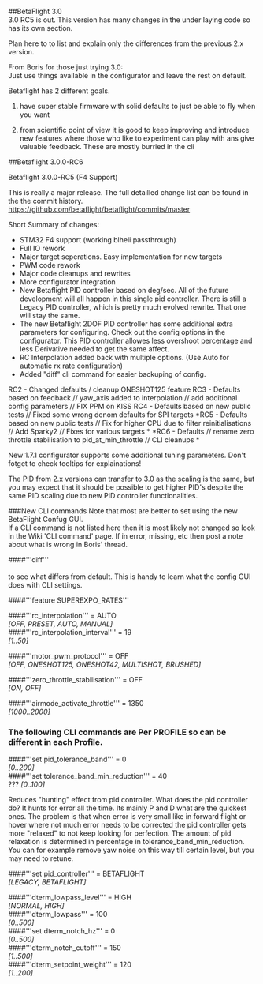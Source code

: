 ##BetaFlight 3.0  
3.0 RC5 is out. This version has many changes in the under laying code so has its own section.  

Plan here to to list and explain only the differences from the previous 2.x version.

From Boris for those just trying 3.0:  
Just use things available in the configurator and leave the rest on default.

Betaflight has 2 different goals.
1) have super stable firmware with solid defaults to just be able to fly when you want

2) from scientific point of view it is good to keep improving and introduce new features where those who like to experiment can play with ans give valuable feedback. These are mostly burried in the cli   


##Betaflight 3.0.0-RC6

Betaflight 3.0.0-RC5 (F4 Support)

This is really a major release. The full detailled change list can be found in the the commit history.
https://github.com/betaflight/betaflight/commits/master

Short Summary of changes:

- STM32 F4 support (working blheli passthrough)
- Full IO rework
- Major target seperations. Easy implementation for new targets
- PWM code rework
- Major code cleanups and rewrites
- More configurator integration
- New Betaflight PID controller based on deg/sec. All of the future development will all happen in this single pid controller. There is still a Legacy PID controller, which is pretty much evolved rewrite. That one will stay the same.
- The new Betaflight 2DOF PID controller has some additional extra parameters for configuring. Check out the config options in the configurator. This PID controller allowes less overshoot percentage and less Derivative needed to get the same affect.
- RC Interpolation added back with multiple options. (Use Auto for automatic rx rate configuration)
- Added "diff" cli command for easier backuping of config.

RC2 - Changed defaults / cleanup ONESHOT125 feature
RC3 - Defaults based on feedback // yaw_axis added to interpolation // add additional config parameters // FIX PPM on KISS
RC4 - Defaults based on new public tests // Fixed some wrong denom defaults for SPI targets
*RC5 - Defaults based on new public tests // Fix for higher CPU due to filter reinitialisations // Add Sparky2 // Fixes for various targets *
*RC6 - Defaults // rename zero throttle stabilisation to pid_at_min_throttle // CLI cleanups *  

New 1.7.1 configurator supports some additional tuning parameters. Don't fotget to check tooltips for explainations!

The PID from 2.x versions can transfer to 3.0 as the scaling is the same, but you may expect that it should be possible to get higher PID's despite the same PID scaling due to new PID controller functionalities.


###New CLI commands
Note that most are better to set using the new BetaFlight Confug GUI.  
If a CLI command is not listed here then it is most likely not changed so look in the Wiki 'CLI command' page.
If in error, missing, etc then post a note about what is wrong in Boris' thread.
 

####'''diff'''<br />  
to see what differs from default. This is handy to learn what the config GUI does with CLI settings.    

####'''feature SUPEREXPO_RATES'''<br />

####'''rc_interpolation''' = AUTO<br />
<i>[OFF, PRESET, AUTO, MANUAL]</i><br />
####'''rc_interpolation_interval''' = 19<br />
<i>[1..50]</i><br />

####'''motor_pwm_protocol''' = OFF<br />
<i>[OFF, ONESHOT125, ONESHOT42, MULTISHOT, BRUSHED]</i><br />

####'''zero_throttle_stabilisation''' = OFF<br />
<i>[ON, OFF]</i><br />

####'''airmode_activate_throttle''' = 1350<br />
<i>[1000..2000]</i><br />

### The following CLI commands are Per PROFILE so can be different in each Profile.  

####'''set pid_tolerance_band''' = 0<br />
<i>[0..200]</i><br />
####'''set tolerance_band_min_reduction''' = 40<br /> ??? 
<i>[0..100]</i><br />

Reduces "hunting" effect from pid controller. 
What does the pid controller do? It hunts for error all the time. Its mainly P and D what are the quickest ones. The problem is that when error is very small like in forward flight or hover where not much error needs to be corrected the pid controller gets more "relaxed" to not keep looking for perfection. The amount of pid relaxation is determined in percentage in tolerance_band_min_reduction.
You can for example remove yaw noise on this way till certain level, but you may need to retune.  

####'''set pid_controller''' = BETAFLIGHT<br />
<i>[LEGACY, BETAFLIGHT]</i><br />

####'''dterm_lowpass_level''' = HIGH<br /> 
<i>[NORMAL, HIGH]</i><br />
####'''dterm_lowpass''' = 100<br /> 
<i>[0..500]</i><br />
####'''set dterm_notch_hz''' = 0<br /> 
<i>[0..500]</i><br />
####'''dterm_notch_cutoff''' = 150<br />
<i>[1..500]</i><br />
####'''dterm_setpoint_weight''' = 120<br />
<i>[1..200]</i><br />


